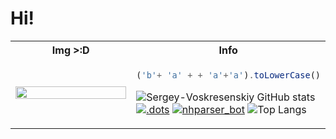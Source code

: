 # Hi!

<table>
<tr>
  <th>Img >:D</th>
  <th>Info</th>
</tr>
<tr>
<td style="width: 50%;">
<img src="https://i.imgur.com/mCnknrm.png" height="100%" width="100%">

</td>
<td>

```js
('b'+ 'a' + + 'a'+'a').toLowerCase()
```

![Sergey-Voskresenskiy GitHub stats](https://github-readme-stats.vercel.app/api?username=Sergey-Voskresenskiy&show_icons=true)
[![.dots](https://github-readme-stats.vercel.app/api/pin/?username=Sergey-Voskresenskiy&show_icons=true&repo=.dots)](https://github.com/Sergey-Voskresenskiy/.dots)
[![nhparser_bot](https://github-readme-stats.vercel.app/api/pin/?username=Sergey-Voskresenskiy&show_icons=true&repo=nhparser_bot)](https://github.com/Sergey-Voskresenskiy/nhparser_bot)
![Top Langs](https://github-readme-stats.vercel.app/api/top-langs/?username=Sergey-Voskresenskiy&layout=compact)

</td>
</tr>
</table>